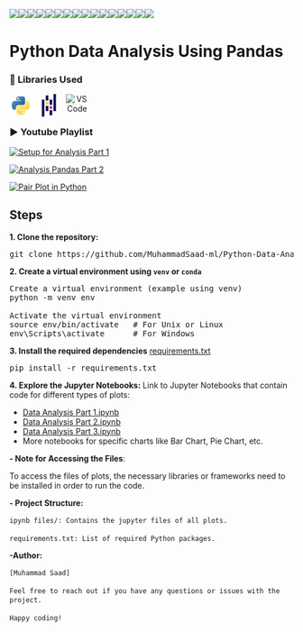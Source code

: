 <img src="https://img.shields.io/badge/Data -coral"><img src="https://img.shields.io/badge/Build_With-Python-magenta"><img src="https://img.shields.io/badge/Code-pink"><img src="https://img.shields.io/badge/Analysis Course-silver"><img src="https://img.shields.io/badge/Pandas-teal"><img src="https://img.shields.io/badge/Data Analysis-darkblue"><img src="https://img.shields.io/badge/Row-gold"><img src="https://img.shields.io/badge/Data Explore-beige"><img src="https://img.shields.io/badge/Vs Code-purple"><img src="https://img.shields.io/badge/Jupyter-orange"><img src="https://img.shields.io/badge/Ipynb-yellow"><img src="https://img.shields.io/badge/Knowledge-lawa"><img src="https://img.shields.io/badge/Learning-black"><img src="https://img.shields.io/badge/Column-brown"><img src="https://img.shields.io/badge/Clean-grey"><img src="https://img.shields.io/badge/Nulls-white">

# Python Data Analysis Using Pandas

### 🧰 Libraries Used
<p align="center">
  <a href="https://www.python.org" target="_blank" rel="noreferrer">
    <img align="left" alt="Python" width="40" style="padding-right: 10px;" src="https://raw.githubusercontent.com/devicons/devicon/master/icons/python/python-original.svg"/>
  </a>
  <a href="https://pandas.pydata.org/" target="_blank" rel="noreferrer">
    <img align="left" alt="Pandas" width="40" style="padding-right: 10px;" src="https://raw.githubusercontent.com/devicons/devicon/2ae2a900d2f041da66e950e4d48052658d850630/icons/pandas/pandas-original.svg"/>
    
  <a href="https://code.visualstudio.com/" target="_blank" rel="noreferrer">
    <img align="left" alt="VS Code" width="40" style="padding-right: 10px;" src="https://www.vectorlogo.zone/logos/visualstudio_code/visualstudio_code-icon.svg"/>
  </a>

</p>
<br>
<br>


### ▶️ Youtube Playlist

[![Setup for Analysis Part 1](https://ytcards.demolab.com/?id=sSgf60XhOfA&title=Setup+for+Pandas+Part+1&lang=en&timestamp=1712845830&background_color=%230d1117&title_color=%23ffffff&stats_color=%23dedede&max_title_lines=1&width=250&border_radius=5&duration=301 "Setup for Analysis Part 1")](https://www.youtube.com/watch?v=sSgf60XhOfA)


[![Analysis Pandas Part 2](https://ytcards.demolab.com/?id=Lzd_eqkw8As&title=Analysis+With+Pandas+Part+2&lang=en&timestamp=1712845830&background_color=%230d1117&title_color=%23ffffff&stats_color=%23dedede&max_title_lines=1&width=250&border_radius=5&duration=372 "Analysis Pandas Part 2")](https://www.youtube.com/watch?v=Lzd_eqkw8As)

[![Pair Plot in Python](https://ytcards.demolab.com/?id=klcIx6-cchI&title=Analysis+With+Pandas+Part+3&lang=en&timestamp=1712845830&background_color=%230d1117&title_color=%23ffffff&stats_color=%23dedede&max_title_lines=1&width=250&border_radius=5&duration=553 "Pair Plot in Python")](https://www.youtube.com/watch?v=klcIx6-cchI)






## Steps
**1. Clone the repository:**
<pre>
git clone https://github.com/MuhammadSaad-ml/Python-Data-Analysis
</pre>
**2. Create a virtual environment using `venv` or `conda`**
<pre>
Create a virtual environment (example using venv)
python -m venv env

Activate the virtual environment
source env/bin/activate   # For Unix or Linux
env\Scripts\activate      # For Windows
</pre>
**3. Install the required dependencies**
   <a href="https://github.com/MuhammadSaad-ml/Python-Data-Visualization/requirements.txt">requirements.txt</a>
<pre>
pip install -r requirements.txt
</pre>

**4. Explore the Jupyter Notebooks:**
Link to Jupyter Notebooks that contain code for different types of plots:
- <a href="https://github.com/MuhammadSaad-ml/Python-Data-Visualization/Data%20Analysis.ipynb">Data Analysis Part 1.ipynb</a>
- <a href="https://github.com/MuhammadSaad-ml/Python-Data-Visualization/Data%20Visualization.ipynb">Data Analysis Part 2.ipynb</a>
- <a href="https://github.com/MuhammadSaad-ml/Python-Data-Visualization/Statistical%20Analysis.ipynb">Data Analysis Part 3.ipynb</a>
- More notebooks for specific charts like Bar Chart, Pie Chart, etc.
  

**- Note for Accessing the Files**:

To access the files of plots, the necessary libraries or frameworks need to be installed in order to run the code.

**- Project Structure:**
```
ipynb files/: Contains the jupyter files of all plots.

requirements.txt: List of required Python packages.

```
**-Author:**
```
[Muhammad Saad]

Feel free to reach out if you have any questions or issues with the project.

Happy coding!
```